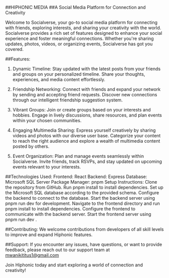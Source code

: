 
##HIPHONIC MEDIA
##A Social Media Platform for Connection and Creativity

Welcome to Socialverse, your go-to social media platform for connecting with friends, exploring interests, and sharing your creativity with the world. Socialverse provides a rich set of features designed to enhance your social experience and foster meaningful connections. Whether you're sharing updates, photos, videos, or organizing events, Socialverse has got you covered.

##Features:
1. Dynamic Timeline:
Stay updated with the latest posts from your friends and groups on your personalized timeline. Share your thoughts, experiences, and media content effortlessly.

2. Friendship Networking:
Connect with friends and expand your network by sending and accepting friend requests. Discover new connections through our intelligent friendship suggestion system.

3. Vibrant Groups:
Join or create groups based on your interests and hobbies. Engage in lively discussions, share resources, and plan events within your chosen communities.

4. Engaging Multimedia Sharing:
Express yourself creatively by sharing videos and photos with our diverse user base. Categorize your content to reach the right audience and explore a wealth of multimedia content posted by others.

5. Event Organization:
Plan and manage events seamlessly within Socialverse. Invite friends, track RSVPs, and stay updated on upcoming events relevant to your interests.

##Technologies Used:
Frontend: React
Backend: Express
Database: Microsoft SQL Server
Package Manager: pnpm
Setup Instructions:
Clone the repository from GitHub.
Run pnpm install to install dependencies.
Set up the Microsoft SQL database according to the provided schema.
Configure the backend to connect to the database.
Start the backend server using  pnpm run dev for development.
Navigate to the frontend directory and run pnpm install to install dependencies.
Configure the frontend to communicate with the backend server.
Start the frontend server using pnpm run dev  .

##Contributing:
We welcome contributions from developers of all skill levels to improve and expand Hiphonic features. 

##Support:
If you encounter any issues, have questions, or want to provide feedback, please reach out to our support team at 
mwanikititus1@gmail.com

Join Hiphonic today and start exploring a world of connection and creativity!

